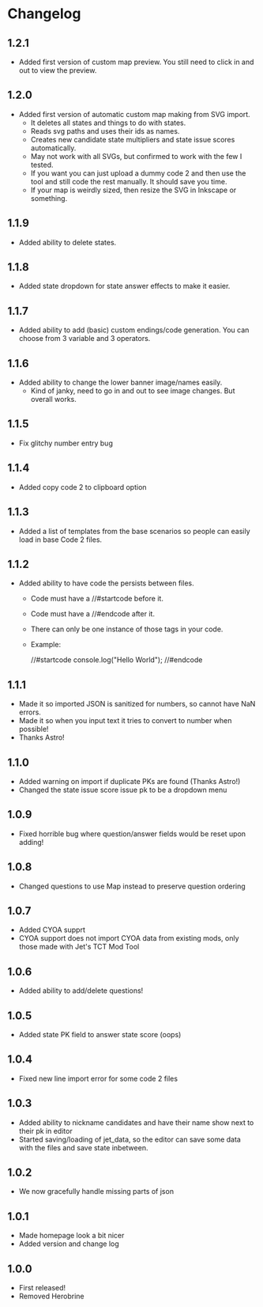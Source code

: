 # Changelog

## 1.2.1

- Added first version of custom map preview. You still need to click in and out to view the preview.

## 1.2.0

- Added first version of automatic custom map making from SVG import.
    - It deletes all states and things to do with states.
    - Reads svg paths and uses their ids as names.
    - Creates new candidate state multipliers and state issue scores automatically.
    - May not work with all SVGs, but confirmed to work with the few I tested.
    - If you want you can just upload a dummy code 2 and then use the tool and still code the rest manually. It should save you time.
    - If your map is weirdly sized, then resize the SVG in Inkscape or something.

## 1.1.9

- Added ability to delete states.

## 1.1.8

- Added state dropdown for state answer effects to make it easier.

## 1.1.7

- Added ability to add (basic) custom endings/code generation. You can choose from 3 variable and 3 operators.
  
## 1.1.6

- Added ability to change the lower banner image/names easily.
    - Kind of janky, need to go in and out to see image changes. But overall works.

## 1.1.5

- Fix glitchy number entry bug

## 1.1.4

- Added copy code 2 to clipboard option

## 1.1.3

- Added a list of templates from the base scenarios so people can easily load in base Code 2 files.

## 1.1.2

- Added ability to have code the persists between files.
    - Code must have a //#startcode before it.
    - Code must have a //#endcode after it.
    - There can only be one instance of those tags in your code.
    - Example:

        //#startcode
        console.log("Hello World");
        //#endcode


## 1.1.1

- Made it so imported JSON is sanitized for numbers, so cannot have NaN errors.
- Made it so when you input text it tries to convert to number when possible!
- Thanks Astro! 

## 1.1.0

- Added warning on import if duplicate PKs are found (Thanks Astro!)
- Changed the state issue score issue pk to be a dropdown menu

## 1.0.9

- Fixed horrible bug where question/answer fields would be reset upon adding!

## 1.0.8

- Changed questions to use Map instead to preserve question ordering

## 1.0.7

- Added CYOA supprt
- CYOA support does not import CYOA data from existing mods, only those made with Jet's TCT Mod Tool

## 1.0.6

- Added ability to add/delete questions!

## 1.0.5

- Added state PK field to answer state score (oops)

## 1.0.4

- Fixed new line import error for some code 2 files

## 1.0.3

- Added ability to nickname candidates and have their name show next to their pk in editor
- Started saving/loading of jet_data, so the editor can save some data with the files and save state inbetween.

## 1.0.2

- We now gracefully handle missing parts of json

## 1.0.1

- Made homepage look a bit nicer
- Added version and change log

## 1.0.0

- First released!
- Removed Herobrine